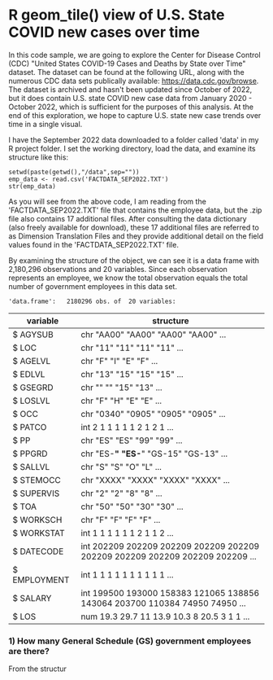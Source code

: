 # R geom_tile() view of U.S. State COVID new cases over time

In this code sample, we are going to explore the Center for Disease Control (CDC) "United States COVID-19 Cases and Deaths by State over Time" dataset.  The dataset can be found at the following URL, along with the numerous CDC data sets publically available: https://data.cdc.gov/browse.  The dataset is archived and hasn't been updated since October of 2022, but it does contain U.S. state COVID new case data from January 2020 - October 2022, which is sufficient for the purposes of this analysis.  At the end of this exploration, we hope to capture U.S. state new case trends over time in a single visual.

I have the September 2022 data downloaded to a folder called 'data' in my R project folder.  I set the working directory, load the data, and examine its structure like this:

```
setwd(paste(getwd(),"/data",sep=""))
emp_data <- read.csv('FACTDATA_SEP2022.TXT')
str(emp_data)
```

As you will see from the above code, I am reading from the 'FACTDATA_SEP2022.TXT' file that contains the employee data, but the .zip file also contains 17 additional files.  After consulting the data dictionary (also freely available for download), these 17 additional files are referred to as Dimension Translation Files and they provide additional detail on the field values found in the 'FACTDATA_SEP2022.TXT' file.

By examining the structure of the object, we can see it is a data frame with 2,180,296 observations and 20 variables.  Since each observation represents an employee, we know the total observation equals the total number of government employees in this data set.

```
'data.frame':	2180296 obs. of  20 variables:
```

|variable    |               structure             |
|------------|-------------------------------------|
|$ AGYSUB    | chr  "AA00" "AA00" "AA00" "AA00" ...|
|$ LOC       | chr  "11" "11" "11" "11" ...|
|$ AGELVL    | chr  "F" "I" "E" "F" ...|
|$ EDLVL     | chr  "13" "15" "15" "15" ...|
|$ GSEGRD    | chr  "" "" "15" "13" ...|
|$ LOSLVL    | chr  "F" "H" "E" "E" ...|
|$ OCC       | chr  "0340" "0905" "0905" "0905" ...|
|$ PATCO     | int  2 1 1 1 1 1 2 1 2 1 ...|
|$ PP        | chr  "ES" "ES" "99" "99" ...|
|$ PPGRD     | chr  "ES-**" "ES-**" "GS-15" "GS-13" ...|
|$ SALLVL    | chr  "S" "S" "O" "L" ...|
|$ STEMOCC   | chr  "XXXX" "XXXX" "XXXX" "XXXX" ...|
|$ SUPERVIS  | chr  "2" "2" "8" "8" ...|
|$ TOA       | chr  "50" "50" "30" "30" ...|
|$ WORKSCH   | chr  "F" "F" "F" "F" ...|
|$ WORKSTAT  | int  1 1 1 1 1 1 2 1 1 2 ...|
|$ DATECODE  | int  202209 202209 202209 202209 202209 202209 202209 202209 202209 202209 ...|
|$ EMPLOYMENT| int  1 1 1 1 1 1 1 1 1 1 ...|
|$ SALARY    | int  199500 193000 158383 121065 138856 143064 203700 110384 74950 74950 ...|
|$ LOS       | num  19.3 29.7 11 13.9 10.3 8 20.5 3 1 1 ...|

### 1) How many General Schedule (GS) government employees are there?

From the structur
